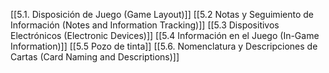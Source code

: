 [[5.1. Disposición de Juego (Game Layout)]]
[[5.2 Notas y Seguimiento de Información (Notes and Information Tracking)]]
[[5.3 Dispositivos Electrónicos (Electronic Devices)]]
[[5.4 Información en el Juego (In-Game Information)]]
[[5.5 Pozo de tinta]]
[[5.6. Nomenclatura y Descripciones de Cartas (Card Naming and Descriptions)]]